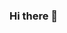### Hi there 👋

<!--
**HonorioTaveras/HonorioTaveras** is a ✨ _special_ ✨ repository because its `README.md` (this file) appears on your GitHub profile.

- 🔭 I’m currently working on The Dirtbag Companion Mini App
- 👯 I’m looking to collaborate on any software engineering projects that you are passionate about!
- 💬 Ask me about my love for React
- 📫 How to reach me: htaveras90@gmail.com
- 😄 Pronouns: He/Him/His
- ⚡ Fun fact: I live for climbing and music. I code for climbing and music. I climb and play music for love.
-->

